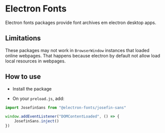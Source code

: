 # Electron Fonts

Electron fonts packages provide font archives em electron desktop apps.

## Limitations

These packages may not work in `BrowserWindow` instances that loaded online webpages. That happens because electron by default not allow load local resources in webpages.

## How to use

* Install the package

* On your `preload.js`, add:

```ts
import JosefinSans from "@electron-fonts/josefin-sans"

window.addEventListener("DOMContentLoaded", () => {
    JosefinSans.inject()
})
```